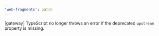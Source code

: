 ```yaml
---
'web-fragments': patch
---
```


[gateway] TypeScript no longer throws an error if the deprecated `upstream` property is missing.
